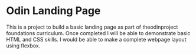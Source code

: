 # Odin Landing Page

This is a project to build a basic landing page as part of theodinproject foundations curriculum. Once completed I will be able to demonstrate basic HTML and CSS skills. I would be able to make a complete webpage layout using flexbox.
